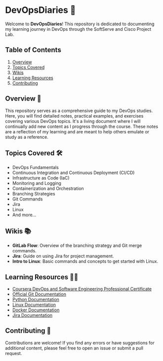 
# DevOpsDiaries 🚀

Welcome to **DevOpsDiaries**! This repository is dedicated to documenting my learning journey in DevOps through the SoftServe and Cisco Project Lab.

## Table of Contents
1. [Overview](#overview)
2. [Topics Covered](#topics-covered)
3. [Wikis](#wikis)
4. [Learning Resources](#learning-resources)
5. [Contributing](#contributing)

## Overview 📖
This repository serves as a comprehensive guide to my DevOps studies. Here, you will find detailed notes, practical examples, and exercises covering various DevOps topics. It's a living document where I will continually add new content as I progress through the course. These notes are a reflection of my learning and are meant to help others emulate or study as a reference.

## Topics Covered 🛠️
- DevOps Fundamentals
- Continuous Integration and Continuous Deployment (CI/CD)
- Infrastructure as Code (IaC)
- Monitoring and Logging
- Containerization and Orchestration
- Branching Strategies
- Git Commands
- Jira
- Linux
- And more...

## Wikis 📚
- **GitLab Flow**: Overview of the branching strategy and Git merge commands.
- **Jira**: Guide on using Jira for project management.
- **Intro to Linux**: Basic commands and concepts to get started with Linux.

## Learning Resources 📖💡
- [Coursera DevOps and Software Engineering Professional Certificate](https://www.coursera.org/professional-certificates/devops-and-software-engineering?myLearningTab=IN_PROGRESS&page=1)
- [Official Git Documentation](https://git-scm.com/doc)
- [Python Documentation](https://docs.python.org/)
- [Linux Documentation](https://www.kernel.org/doc/html/latest/)
- [Docker Documentation](https://docs.docker.com/)
- [Jira Documentation](https://www.atlassian.com/es/software/jira/guides/getting-started/introduction)

## Contributing 🤝
Contributions are welcome! If you find any errors or have suggestions for additional content, please feel free to open an issue or submit a pull request.


